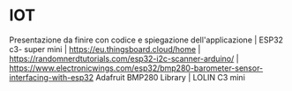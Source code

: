 # IOT
Presentazione da finire con codice e spiegazione dell'applicazione |
 ESP32 c3- super mini |
 https://eu.thingsboard.cloud/home |  https://randomnerdtutorials.com/esp32-i2c-scanner-arduino/  |  https://www.electronicwings.com/esp32/bmp280-barometer-sensor-interfacing-with-esp32
 Adafruit BMP280 Library  |  LOLIN C3 mini
